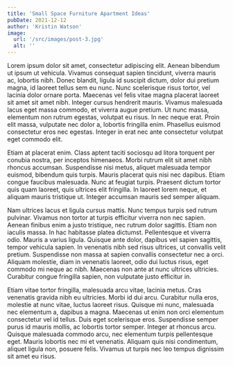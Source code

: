 ```yaml
---
title: 'Small Space Furniture Apartment Ideas'
pubDate: 2021-12-12
author: 'Kristin Watson'
image:
  url: '/src/images/post-3.jpg'
  alt: ''
---
```

Lorem ipsum dolor sit amet, consectetur adipiscing elit. Aenean bibendum ut ipsum ut vehicula. Vivamus consequat sapien tincidunt, viverra mauris ac, lobortis nibh. Donec blandit, ligula id suscipit dictum, dolor dui pretium magna, id laoreet tellus sem eu nunc. Nunc scelerisque risus tortor, vel lacinia dolor ornare porta. Maecenas vel felis vitae magna placerat laoreet sit amet sit amet nibh. Integer cursus hendrerit mauris. Vivamus malesuada lacus eget massa commodo, et viverra augue pretium. Ut nunc massa, elementum non rutrum egestas, volutpat eu risus. In nec neque erat. Proin elit massa, vulputate nec dolor a, lobortis fringilla enim. Phasellus euismod consectetur eros nec egestas. Integer in erat nec ante consectetur volutpat eget commodo elit.

Etiam at placerat enim. Class aptent taciti sociosqu ad litora torquent per conubia nostra, per inceptos himenaeos. Morbi rutrum elit sit amet nibh rhoncus accumsan. Suspendisse nisi metus, aliquet malesuada tempor euismod, bibendum quis turpis. Mauris placerat quis nisi nec dapibus. Etiam congue faucibus malesuada. Nunc at feugiat turpis. Praesent dictum tortor quis quam laoreet, quis ultrices elit fringilla. In laoreet lorem neque, et aliquam mauris tristique ut. Integer accumsan mauris sed semper aliquam.

Nam ultrices lacus et ligula cursus mattis. Nunc tempus turpis sed rutrum pulvinar. Vivamus non tortor at turpis efficitur viverra non nec sapien. Aenean finibus enim a justo tristique, nec rutrum dolor sagittis. Etiam non iaculis massa. In hac habitasse platea dictumst. Pellentesque et viverra odio. Mauris a varius ligula. Quisque ante dolor, dapibus vel sapien sagittis, tempor vehicula sapien. In venenatis nibh sed risus ultrices, ut convallis velit pretium. Suspendisse non massa at sapien convallis consectetur nec a orci. Aliquam molestie, diam in venenatis laoreet, odio dui luctus risus, eget commodo mi neque ac nibh. Maecenas non ante at nunc ultrices ultricies. Curabitur congue fringilla sapien, non vulputate justo efficitur in.

Etiam vitae tortor fringilla, malesuada arcu vitae, lacinia metus. Cras venenatis gravida nibh eu ultricies. Morbi id dui arcu. Curabitur nulla eros, molestie at nunc vitae, luctus laoreet risus. Quisque mi nunc, malesuada nec elementum a, dapibus a magna. Maecenas ut enim non orci elementum consectetur vel id tellus. Duis eget scelerisque eros. Suspendisse semper purus id mauris mollis, ac lobortis tortor semper. Integer at rhoncus arcu. Quisque malesuada commodo arcu, nec elementum turpis pellentesque eget. Mauris lobortis nec mi et venenatis. Aliquam quis nisi condimentum, aliquet ligula non, posuere felis. Vivamus ut turpis nec leo tempus dignissim sit amet eu risus.